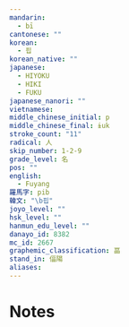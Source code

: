 ```yaml
---
mandarin:
  - bī
cantonese: ""
korean:
  - 핍
korean_native: ""
japanese:
  - HIYOKU
  - HIKI
  - FUKU
japanese_nanori: ""
vietnamese:
middle_chinese_initial: p
middle_chinese_final: ɨuk
stroke_count: "11"
radical: 人
skip_number: 1-2-9
grade_level: 名
pos: ""
english:
  - Fuyang
羅馬字: pib
韓文: "\b핍"
joyo_level: ""
hsk_level: ""
hanmun_edu_level: ""
danayo_id: 8382
mc_id: 2667
graphemic_classification: 畐
stand_in: 偪陽
aliases:
---
```


# Notes
